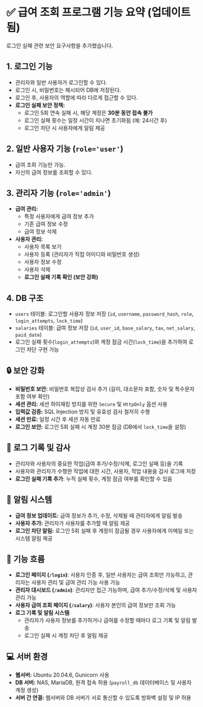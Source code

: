 # ✅ 급여 조회 프로그램 기능 요약 (업데이트됨)  
로그인 실패 관련 보안 요구사항을 추가했습니다.  

## 1. 로그인 기능  
- 관리자와 일반 사용자가 로그인할 수 있다.  
- 로그인 시, 비밀번호는 해시되어 DB에 저장된다.  
- 로그인 후, 사용자의 역할에 따라 다르게 접근할 수 있다.  
- **로그인 실패 보안 정책:**  
  - 로그인 5회 연속 실패 시, 해당 계정은 **30분 동안 접속 불가**  
  - 로그인 실패 횟수는 일정 시간이 지나면 초기화됨 (예: 24시간 후)  
  - 로그인 차단 시 사용자에게 알림 제공  

## 2. 일반 사용자 기능 (`role='user'`)  
- 급여 조회 기능만 가능.  
- 자신의 급여 정보를 조회할 수 있다.  

## 3. 관리자 기능 (`role='admin'`)  
- **급여 관리:**  
  - 특정 사용자에게 급여 정보 추가  
  - 기존 급여 정보 수정  
  - 급여 정보 삭제  
- **사용자 관리:**  
  - 사용자 목록 보기  
  - 사용자 등록 (관리자가 직접 아이디와 비밀번호 생성)  
  - 사용자 정보 수정  
  - 사용자 삭제  
  - **로그인 실패 기록 확인 (보안 강화)**  

## 4. DB 구조  
- `users` 테이블: 로그인할 사용자 정보 저장 (`id`, `username`, `password_hash`, `role`, `login_attempts`, `lock_time`)  
- `salaries` 테이블: 급여 정보 저장 (`id`, `user_id`, `base_salary`, `tax`, `net_salary`, `paid_date`)  
- 로그인 실패 횟수(`login_attempts`)와 계정 잠금 시간(`lock_time`)을 추가하여 로그인 차단 구현 가능  

## 🔒 보안 강화  
- **비밀번호 보안:** 비밀번호 복잡성 검사 추가 (길이, 대소문자 포함, 숫자 및 특수문자 포함 여부 확인)  
- **세션 관리:** 세션 하이재킹 방지를 위한 `Secure` 및 `HttpOnly` 옵션 사용  
- **입력값 검증:** SQL Injection 방지 및 유효성 검사 철저히 수행  
- **세션 만료:** 일정 시간 후 세션 자동 만료  
- **로그인 보안:** 로그인 5회 실패 시 계정 30분 잠금 (DB에서 `lock_time`을 설정)  

## 📜 로그 기록 및 감사  
- 관리자와 사용자의 중요한 작업(급여 추가/수정/삭제, 로그인 실패 등)을 기록  
- 사용자와 관리자가 수행한 작업에 대한 시간, 사용자, 작업 내용을 감사 로그에 저장  
- **로그인 실패 기록 추가**: 누적 실패 횟수, 계정 잠금 여부를 확인할 수 있음  

## 📣 알림 시스템  
- **급여 정보 업데이트:** 급여 정보가 추가, 수정, 삭제될 때 관리자에게 알림 발송  
- **사용자 추가:** 관리자가 사용자를 추가할 때 알림 제공  
- **로그인 차단 알림:** 로그인 5회 실패 후 계정이 잠금될 경우 사용자에게 이메일 또는 시스템 알림 제공  

## 📄 기능 흐름  
- **로그인 페이지 (`/login`)**: 사용자 인증 후, 일반 사용자는 급여 조회만 가능하고, 관리자는 사용자 관리 및 급여 관리 기능 사용 가능  
- **관리자 대시보드 (`/admin`)**: 관리자만 접근 가능하며, 급여 추가/수정/삭제 및 사용자 관리 가능  
- **사용자 급여 조회 페이지 (`/salary`)**: 사용자 본인의 급여 정보만 조회 가능  
- **로그 기록 및 알림 시스템**:  
  - 관리자가 사용자 정보를 추가하거나 급여를 수정할 때마다 로그 기록 및 알림 발송  
  - 로그인 실패 시 계정 차단 후 알림 제공  

## 💻 서버 환경  
- **웹서버:** Ubuntu 20.04.6, Gunicorn 사용  
- **DB 서버:** NAS, MariaDB, 원격 접속 허용 (`payroll_db` 데이터베이스 및 사용자 계정 생성)  
- **서버 간 연결:** 웹서버와 DB 서버가 서로 통신할 수 있도록 방화벽 설정 및 IP 허용  